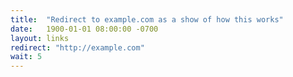 ```yaml
---
title:  "Redirect to example.com as a show of how this works"
date:   1900-01-01 08:00:00 -0700
layout: links
redirect: "http://example.com"
wait: 5
---
```


